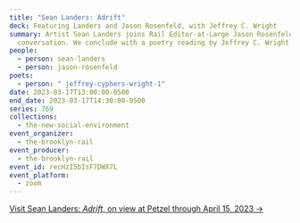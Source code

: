 ```yaml
---
title: "Sean Landers: Adrift"
deck: Featuring Landers and Jason Rosenfeld, with Jeffrey C. Wright
summary: Artist Sean Landers joins Rail Editor-at-Large Jason Rosenfeld for a
  conversation. We conclude with a poetry reading by Jeffrey C. Wright.
people:
  - person: sean-landers
  - person: jason-rosenfeld
poets:
  - person: " jeffrey-cyphers-wright-1"
date: 2023-03-17T13:00:00-0500
end_date: 2023-03-17T14:30:00-0500
series: 769
collections:
  - the-new-social-environment
event_organizer:
  - the-brooklyn-rail
event_producer:
  - the-brooklyn-rail
event_id: recHzI5bIsF7DWX7L
event_platform:
  - zoom
---
```

[V﻿isit Sean Landers: *Adrift*, on view at Petzel through April 15, 2023 →](https://www.petzel.com/exhibitions/sean-landers4)